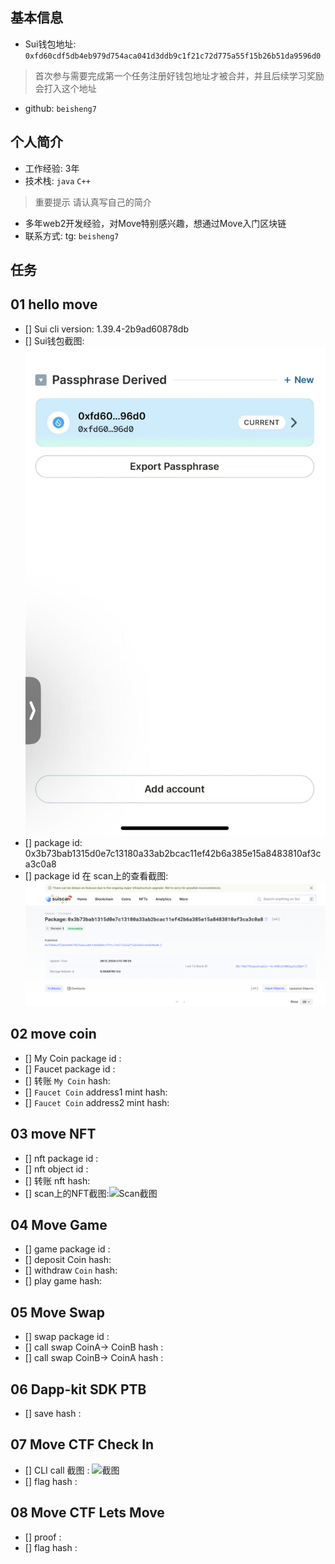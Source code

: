 ## 基本信息
- Sui钱包地址: `0xfd60cdf5db4eb979d754aca041d3ddb9c1f21c72d775a55f15b26b51da9596d0`
> 首次参与需要完成第一个任务注册好钱包地址才被合并，并且后续学习奖励会打入这个地址
- github: `beisheng7`

## 个人简介
- 工作经验: 3年
- 技术栈: `java` `C++` 
> 重要提示 请认真写自己的简介
- 多年web2开发经验，对Move特别感兴趣，想通过Move入门区块链
- 联系方式: tg: `beisheng7` 

## 任务

##   01 hello move  
- [] Sui cli version: 1.39.4-2b9ad60878db
- [] Sui钱包截图: ![Sui钱包截图](./images/mysui.png)
- [] package id: 0x3b73bab1315d0e7c13180a33ab2bcac11ef42b6a385e15a8483810af3ca3c0a8
- [] package id 在 scan上的查看截图:![Scan截图](./images/packageid.png)

##   02 move coin
- [] My Coin package id : 
- [] Faucet package id : 
- [] 转账 `My Coin` hash:
- [] `Faucet Coin` address1 mint hash:
- [] `Faucet Coin` address2 mint hash:

##   03 move NFT
- [] nft package id :
- [] nft object id : 
- [] 转账 nft  hash:
- [] scan上的NFT截图:![Scan截图](./images/你的图片地址)

##   04 Move Game
- [] game package id :
- [] deposit Coin hash:
- [] withdraw `Coin` hash:
- [] play game hash:

##   05 Move Swap
- [] swap package id :
- [] call swap CoinA-> CoinB  hash :
- [] call swap CoinB-> CoinA  hash :

##   06 Dapp-kit SDK PTB
- [] save hash :

##   07 Move CTF Check In
- [] CLI call 截图 : ![截图](./images/你的图片地址)
- [] flag hash :

##   08 Move CTF Lets Move
- [] proof : 
- [] flag hash :

